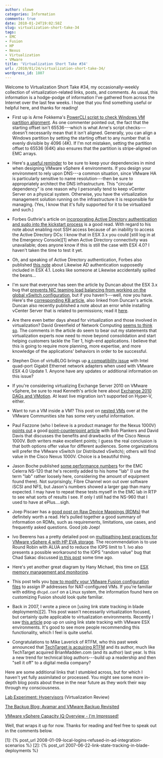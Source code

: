 ```yaml
---
author: slowe
categories: Information
comments: true
date: 2010-01-24T19:02:58Z
slug: virtualization-short-take-34
tags:
- EMC
- Fusion
- HP
- Nexus
- Virtualization
- VMware
title: 'Virtualization Short Take #34'
url: /2010/01/24/virtualization-short-take-34/
wordpress_id: 1807
---
```


Welcome to Virtualization Short Take #34, my occasionally-weekly collection of virtualization-related links, posts, and comments. As usual, this information is a hodge-podge of information I've gathered from across the Internet over the last few weeks. I hope that you find something useful or helpful here, and thanks for reading!

* First up is Arne Fokkema's [PowerCLI script to check Windows VM partition alignment](http://ict-freak.nl/2009/12/15/powercli-check-partition-alignment-windows-vms-only/). As one commenter pointed out, the fact that the starting offset isn't 65536---which is what Arne's script checks---doesn't necessarily mean that it isn't aligned. Generally, you can align a Windows partition by setting the starting offset to any number that is evenly divisible by 4096 (4K). If I'm not mistaken, setting the partition offset to 65536 (64K) also ensures that the partition is stripe-aligned on EMC arrays.

* Here's [a useful reminder](http://blog.webactivedirectory.com/2010/01/16/dont-run-dns-as-a-virtual-machine/) to be sure to keep your dependencies in mind when designing VMware vSphere 4 environments. If you design your environment to rely upon DNS---a common situation, since VMware HA is particularly sensitive to name resolution---then be sure to appropriately architect the DNS infrastructure. This "circular dependency" is one reason why I personally tend to keep vCenter Server on a physical system. Otherwise, you have the virtualization management solution running on the infrastructure it is responsible for managing. (Yes, I know that it's fully supported for it to be virtualized and such.)

* Forbes Guthrie's article on [incorporating Active Directory authentication and sudo into the kickstart process](http://www.vreference.com/2010/01/14/ad-and-sudo-integratation-in-kickstart/) is a good read. With regard to his note about enabling root SSH access because of an inability to access the Active Directory DCs: I know that in ESX 3.x you could [still log in at the Emergency Console][1] when Active Directory connectivity was unavailable; does anyone know if this is still the case with ESX 4.0? I haven't taken the time to test it yet.

* Oh, and speaking of Active Directory authentication, Forbes also published [this note](http://www.vreference.com/2010/01/20/esx-4-1-to-include-likewise-ad-authentication/) about Likewise AD authentication supposedly included in ESX 4.1. Looks like someone at Likewise accidentally spilled the beans...

* I'm sure that everyone has seen the article by Duncan about the ESX 3.x bug that [prevents NIC teaming load balancing from working on the global vSwitch configuration](http://www.yellow-bricks.com/2010/01/20/nic-teaming-load-balancing-does-not-work-with-global-vswitch-configuration-on-esx-3-5/), but if you haven't---well, now you have. Here's the [corresponding KB article](http://kb.vmware.com/selfservice/microsites/search.do?language=en_US&cmd=displayKC&externalId=1013691), also linked from Duncan's article. Duncan also recently published a note about an error while installing vCenter Server that is related to permissions; read it [here](http://www.yellow-bricks.com/2010/01/22/setup-cannot-create-vcenter-server-directory-services-instance-error-28038/).

* Are there even better days ahead for virtualization and those involved in virtualization? David Greenfield of Network Computing [seems to think so](http://www.networkcomputing.com/virtualization/virtualization-even-better-days-ahead.php). The comments in the article do seem to bear out my statements that virtualization experts now need to move beyond consolidation and start helping customers tackle the Tier 1, high-end applications. I believe that this is going to require more planning, more expertise, and more knowledge of the applications' behaviors in order to be successful.

* Stephen Dion of virtuBLOG brings up [a compatibility issue](http://virtublog.com/2010/01/24/esx-4-0u1-intel-quad-nic-issue/) with Intel quad-port Gigabit Ethernet network adapters when used with VMware ESX 4.0 Update 1. Anyone have any updates or additional information on this issue?

* If you're considering virtualizing Exchange Server 2010 on VMware vSphere, be sure to read Kenneth's article here about [Exchange 2010 DAGs and VMotion](http://kennethvanditmarsch.wordpress.com/2009/11/20/vmotion-and-exchange-2010/). At least live migration isn't supported on Hyper-V, either.

* Want to run a VM inside a VM? This post on [nested VMs](http://communities.vmware.com/docs/DOC-8970) over at the VMware Communities site has some very useful information.

* Paul Fazzone (who I believe is a product manager for the Nexus 1000V) [points out](http://faz1.com/blog/2010/01/24/nexus-1000v-vs-the-default-vmware-vswitch/) a good [point-counterpoint article](http://searchnetworking.techtarget.com.au/articles/38282-VMware-vSwitch-vs-Cisco-Nexus-1-V) with Bob Plankers and David Davis that discusses the benefits and drawbacks of the Cisco Nexus 1000V. Both writers make excellent points; I guess the real conclusion is that both options offer value for different audiences. Some organizations will prefer the VMware vSwitch (or Distributed vSwitch); others will find value in the Cisco Nexus 1000V. Choice is a beautiful thing.

* Jason Boche published [some performance numbers](http://www.boche.net/blog/index.php/2010/01/23/vmtn-storage-performance-thread-and-the-emc-celerra-ns-120/) for the EMC Celerra NS-120 that he's recently added to his home "lab" (I use the term "lab" rather loosely here, considering the amount of equipment found there). Not surprisingly, Fibre Channel won out over software iSCSI and NFS, but Jason's numbers showed a larger gap than many expected. I may have to repeat these tests myself in the EMC lab in RTP to see what sorts of results I see. If only I still had the NS-960 that I used to have at ePlus....sigh.

* Joep Piscaer has a [good post on Raw Device Mappings (RDMs)](http://www.virtuallifestyle.nl/2010/01/recommended-detailed-material-on-rdms/) that definitely worth a read. He's pulled together a good summary of information on RDMs, such as requirements, limitations, use cases, and frequently asked questions. Good job Joep!

* Ivo Beerens has a pretty detailed post on [multipathing best practices for VMware vSphere 4 with HP EVA storage](http://www.ivobeerens.nl/?p=465). The recommendation is to use Round Robin with ALUA and to reduce the IOPS limit to 1. Ivo also presents a possible workaround to the IOPS "random value" bug that Chad Sakac discussed [in this post](http://virtualgeek.typepad.com/virtual_geek/2009/12/vsphere-4-nmp-rr-iooperationslimit-bug-and-workaround.html) some time ago.

* Here's yet another great diagram by Hany Michael, this time on [ESX memory management and monitoring](http://www.hypervizor.com/2010/01/diagram-esx-memory-management-and-monitoring-v1-0/).

* This post tells you [how to modify your VMware Fusion configuration files](http://www.nileshk.com/vmware-fusion-nat-dhcp-and-port-forwarding) to assign IP addresses for NAT-configured VMs. If you're familiar with editing `dhcpd.conf` on a Linux system, the information found here on customizing Fusion should look quite familiar.

* Back in 2007, I wrote a piece on [using link state tracking in blade deployments][2]. This post wasn't necessarily virtualization focused, but certainly quite applicable to virtualization environments. Recently I saw [this article](http://shaw38.wordpress.com/2010/01/22/link-state-tracking-vmware-esx-and-you/) pop up on using link state tracking with VMware ESX environments. It's good to see more people recommending this functionality, which I feel is quite useful.

* Congratulations to Mike Laverick of RTFM, who this past week announced that [TechTarget is acquiring RTFM](http://www.rtfm-ed.co.uk/?p=2062) and its author, much like TechTarget acquired BrianMadden.com (and its author) last year. Is this a new trend for technical blog authors---build up a readership and then "sell it off" to a digital media company?

Here are some additional links that I stumbled across, but for which I haven't yet fully assimilated or processed. You might see some more in-depth blog posts about these in the near future as they work their way through my consciousness.

[Lab Experiment: Hypervisors](http://virtualizationreview.com/articles/2009/03/02/lab-experiment-hypervisors.aspx) (Virtualization Review)  

[The Backup Blog: Avamar and VMware Backup Revisited](http://thebackupblog.typepad.com/thebackupblog/2010/01/avamar-and-vmware-backup-revisited.html)  

[VMware vSphere Capacity IQ Overview - I'm Impressed!](http://www.virtualinsanity.com/index.php/2010/01/11/vmware-vsphere-capacity-iq-overview-im-impressed/)

Well, that wraps it up for now. Thanks for reading and feel free to speak out in the comments below.

[1]: {% post_url 2008-01-09-local-logins-refused-in-ad-integration-scenarios %}
[2]: {% post_url 2007-06-22-link-state-tracking-in-blade-deployments %}
